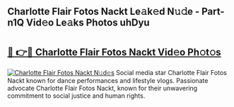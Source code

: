 ## Charlotte Flair Fotos Nackt Le𝚊k𝚎d N𝚞𝚍e - Part-n1Q Vid𝚎o Le𝚊ks Photos uhDyu

# <h2><a href="http://fb7iiqu.evod.top/?m=Charlotte+Flair+Fotos+Nackt">🔗 👉🔴 Charlotte Flair Fotos Nackt Vid𝚎o Ph𝚘t𝚘s</a></h2>

[![Charlotte Flair Fotos Nackt N𝚞d𝚎s](https://i.imgur.com/8V9OHl7.gif)](http://fb7iiqu.evod.top/?m=Charlotte+Flair+Fotos+Nackt)
Social media star Charlotte Flair Fotos Nackt known for dance performances and lifestyle vlogs. Passionate advocate Charlotte Flair Fotos Nackt, known for their unwavering commitment to social justice and human rights. 
